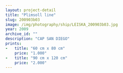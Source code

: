 ```yaml
---
layout: project-detail
title: "Plimsoll line"
slug: 200903b03
image: /img/photography/ship/LEISKA_200903b03.jpg
year: 2009
archive_id: ""
description: "CAP SAN DIEGO"
prints: 
-   title: "60 cm x 80 cm"
    price: "1.000"
-   title: "90 cm x 120 cm"
    price: "2.000"
---
```

